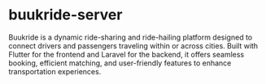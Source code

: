 # buukride-server
Buukride is a dynamic ride-sharing and ride-hailing platform designed to connect drivers and passengers traveling within or across cities. Built with Flutter for the frontend and Laravel for the backend, it offers seamless booking, efficient matching, and user-friendly features to enhance transportation experiences.
